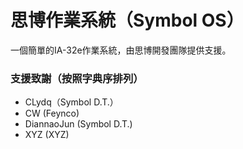 # 思博作業系統（Symbol OS）
一個簡單的IA-32e作業系統，由思博開發團隊提供支援。

### 支援致謝（按照字典序排列）
- CLydq（Symbol D.T.）
- CW (Feynco)
- DiannaoJun (Symbol D.T.)
- XYZ (XYZ)

